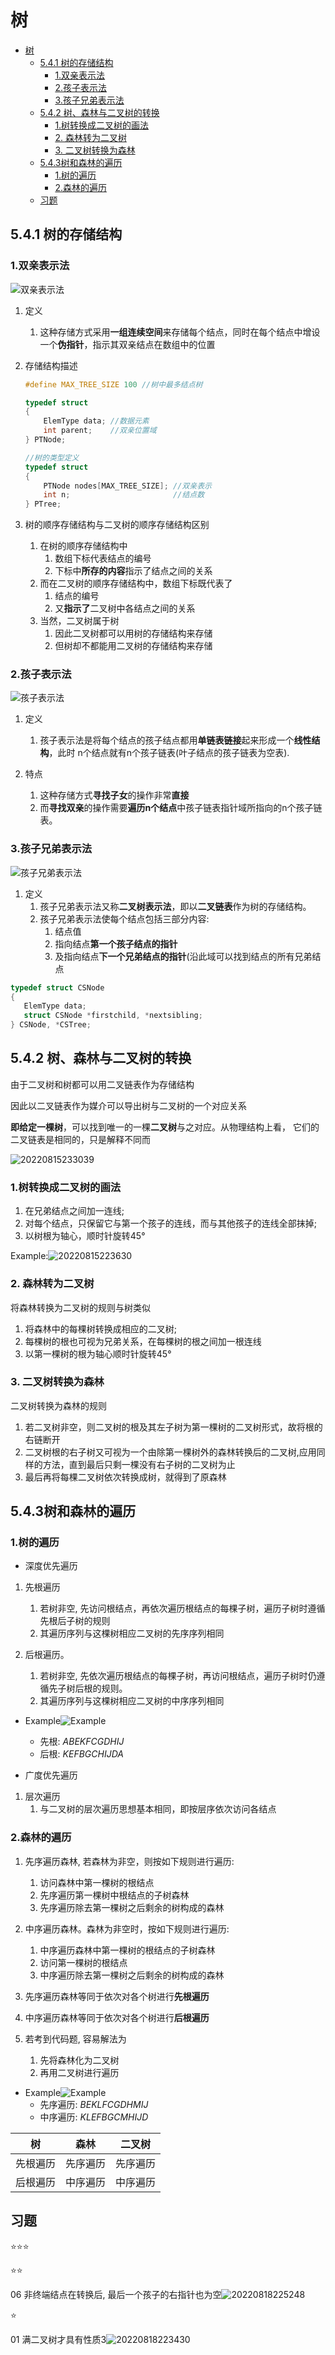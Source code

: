 # 树

- [树](#树)
  - [5.4.1 树的存储结构](#541-树的存储结构)
    - [1.双亲表示法](#1双亲表示法)
    - [2.孩子表示法](#2孩子表示法)
    - [3.孩子兄弟表示法](#3孩子兄弟表示法)
  - [5.4.2 树、森林与二叉树的转换](#542-树森林与二叉树的转换)
    - [1.树转换成二叉树的画法](#1树转换成二叉树的画法)
    - [2. 森林转为二叉树](#2-森林转为二叉树)
    - [3. 二叉树转换为森林](#3-二叉树转换为森林)
  - [5.4.3树和森林的遍历](#543树和森林的遍历)
    - [1.树的遍历](#1树的遍历)
    - [2.森林的遍历](#2森林的遍历)
  - [习题](#习题)

## 5.4.1 树的存储结构

### 1.双亲表示法

![双亲表示法](https://raw.githubusercontent.com/Logible/Image/main/note_image/20220816113313.png)

1. 定义
   1. 这种存储方式采用**一组连续空间**来存储每个结点，同时在每个结点中增设一个**伪指针**，指示其双亲结点在数组中的位置

2. 存储结构描述

    ```c
    #define MAX_TREE_SIZE 100 //树中最多结点树

    typedef struct
    {
        ElemType data; //数据元素
        int parent;    //双亲位置域
    } PTNode;

   //树的类型定义
    typedef struct 
    {
        PTNode nodes[MAX_TREE_SIZE]; //双亲表示
        int n;                       //结点数
    } PTree;
    ```

3. 树的顺序存储结构与二叉树的顺序存储结构区别
   1. 在树的顺序存储结构中
      1. 数组下标代表结点的编号
      2. 下标中**所存的内容**指示了结点之间的关系
   2. 而在二叉树的顺序存储结构中，数组下标既代表了
      1. 结点的编号
      2. 又**指示了**二叉树中各结点之间的关系
   3. 当然，二叉树属于树
      1. 因此二叉树都可以用树的存储结构来存储
      2. 但树却不都能用二叉树的存储结构来存储

### 2.孩子表示法

![孩子表示法](https://raw.githubusercontent.com/Logible/Image/main/note_image/20220815220651.png)

1. 定义
   1. 孩子表示法是将每个结点的孩子结点都用**单链表链接**起来形成一个**线性结构**，此时 n个结点就有n个孩子链表(叶子结点的孩子链表为空表).

2. 特点
   1. 这种存储方式**寻找子女**的操作非常**直接**
   2. 而**寻找双亲**的操作需要**遍历n个结点**中孩子链表指针域所指向的n个孩子链表。

### 3.孩子兄弟表示法

![孩子兄弟表示法](https://raw.githubusercontent.com/Logible/Image/main/note_image/20220816113653.png)

1. 定义
   1. 孩子兄弟表示法又称**二叉树表示法**，即以**二叉链表**作为树的存储结构。
   2. 孩子兄弟表示法使每个结点包括三部分内容:
      1. 结点值
      2. 指向结点**第一个孩子结点的指针**
      3. 及指向结点**下一个兄弟结点的指针**(沿此域可以找到结点的所有兄弟结点

```c
typedef struct CSNode
{
   ElemType data;
   struct CSNode *firstchild, *nextsibling;
} CSNode, *CSTree;
```

## 5.4.2 树、森林与二叉树的转换

由于二叉树和树都可以用二叉链表作为存储结构

因此以二叉链表作为媒介可以导出树与二叉树的一个对应关系

**即给定一棵树**，可以找到唯一的一棵**二叉树**与之对应。从物理结构上看， 它们的二叉链表是相同的，只是解释不同而

![20220815233039](https://raw.githubusercontent.com/Logible/Image/main/note_image/20220815233039.png)

### 1.树转换成二叉树的画法

1. 在兄弟结点之间加一连线;
2. 对每个结点，只保留它与第一个孩子的连线，而与其他孩子的连线全部抹掉;
3. 以树根为轴心，顺时针旋转45°

Example:![20220815223630](https://raw.githubusercontent.com/Logible/Image/main/note_image/20220815223630.png)

### 2. 森林转为二叉树

将森林转换为二叉树的规则与树类似

1. 将森林中的每棵树转换成相应的二叉树;
2. 每棵树的根也可视为兄弟关系，在每棵树的根之间加一根连线
3. 以第一棵树的根为轴心顺时针旋转45°

### 3. 二叉树转换为森林

二叉树转换为森林的规则

1. 若二叉树非空，则二叉树的根及其左子树为第一棵树的二叉树形式，故将根的右链断开
2. 二叉树根的右子树又可视为一个由除第一棵树外的森林转换后的二叉树,应用同样的方法，直到最后只剩一棵没有右子树的二叉树为止
3. 最后再将每棵二叉树依次转换成树，就得到了原森林

## 5.4.3树和森林的遍历

### 1.树的遍历

- 深度优先遍历

1. 先根遍历
   1. 若树非空, 先访问根结点，再依次遍历根结点的每棵子树，遍历子树时遵循先根后子树的规则
   2. 其遍历序列与这棵树相应二叉树的先序序列相同

2. 后根遍历。
   1. 若树非空, 先依次遍历根结点的每棵子树，再访问根结点，遍历子树时仍遵循先子树后根的规则。
   2. 其遍历序列与这棵树相应二叉树的中序序列相同

- Example![Example](https://raw.githubusercontent.com/Logible/Image/main/note_image/20220815235717.png)

  - 先根: $ABEKFCGDHIJ$
  - 后根: $KEFBGCHIJDA$

- 广度优先遍历

1. 层次遍历
   1. 与二叉树的层次遍历思想基本相同，即按层序依次访问各结点

### 2.森林的遍历

1. 先序遍历森林, 若森林为非空，则按如下规则进行遍历:
   1. 访问森林中第一棵树的根结点
   2. 先序遍历第一棵树中根结点的子树森林
   3. 先序遍历除去第一棵树之后剩余的树构成的森林

2. 中序遍历森林。森林为非空时，按如下规则进行遍历:
   1. 中序遍历森林中第一棵树的根结点的子树森林
   2. 访问第一棵树的根结点
   3. 中序遍历除去第一棵树之后剩余的树构成的森林

3. 先序遍历森林等同于依次对各个树进行**先根遍历**
4. 中序遍历森林等同于依次对各个树进行**后根遍历**

5. 若考到代码题, 容易解法为
   1. 先将森林化为二叉树
   2. 再用二叉树进行遍历

- Example![Example](https://raw.githubusercontent.com/Logible/Image/main/note_image/20220816000602.png)
  - 先序遍历: $BEKLFCGDHMIJ$
  - 中序遍历: $KLEFBGCMHIJD$

树|森林|二叉树|
--|--|--|
先根遍历|先序遍历|先序遍历|
后根遍历|中序遍历|中序遍历

## 习题

⭐⭐⭐

⭐⭐

06 非终端结点在转换后, 最后一个孩子的右指针也为空![20220818225248](https://raw.githubusercontent.com/Logible/Image/main/note_image/20220818225248.png)

⭐

01 满二叉树才具有性质3![20220818223430](https://raw.githubusercontent.com/Logible/Image/main/note_image/20220818223430.png)
